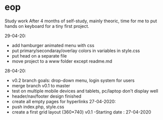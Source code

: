 # eop
Study work
After 4 months of self-study, mainly theoric, time for me to put hands on keyboard for a tiny first project.


29-04-20:
- add hamburger animated menu with css
- put primary/secondaray/overlay colors in variables in style.css 
- put head on a separate file 
- move project to a www folder except readme.md

28-04-20:
- v0.2 branch goals: drop-down menu, login system for users
- merge branch v0.1 to master
- test on multiple mobile devices and tablets, pc/laptop don't display well
- header/nav/footer design finished
- create all empty pages for hyperlinks
27-04-2020: 
- push index.php, style.css  
- create a first grid layout (360*740)
v0.1 -Starting date : 27-04-2020 

